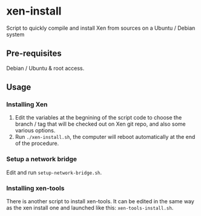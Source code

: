 # xen-install
Script to quickly compile and install Xen from sources on a Ubuntu / Debian system

## Pre-requisites
Debian / Ubuntu & root access.

## Usage

### Installing Xen
1. Edit the variables at the begnining of the script code to choose the branch / tag that will be checked out on Xen git repo, and also some various options.
2. Run `./xen-install.sh`, the computer will reboot automatically at the end of the procedure.

### Setup a network bridge
Edit and run `setup-network-bridge.sh`.

### Installing xen-tools
There is another script to install xen-tools. It can be edited in the same way as the xen install one and launched like this: `xen-tools-install.sh`.
